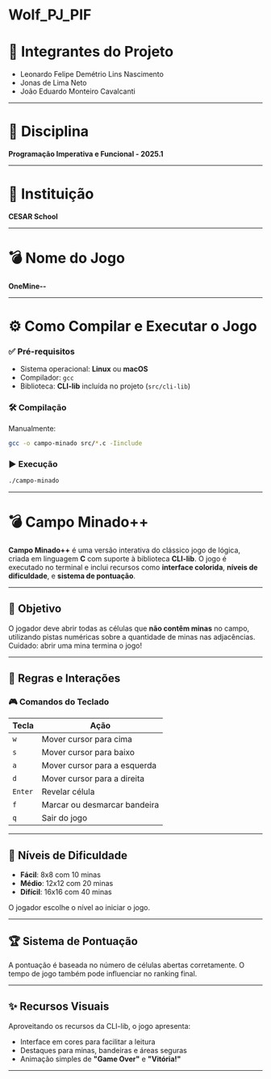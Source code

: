 
# Wolf\_PJ\_PIF

# 🧠 Integrantes do Projeto

* Leonardo Felipe Demétrio Lins Nascimento
* Jonas de Lima Neto
* João Eduardo Monteiro Cavalcanti

---

# 📘 Disciplina

**Programação Imperativa e Funcional - 2025.1**

---

# 🏫 Instituição

**CESAR School**

---

# 💣 Nome do Jogo

**OneMine--**

---

# ⚙️ Como Compilar e Executar o Jogo

### ✅ Pré-requisitos

* Sistema operacional: **Linux** ou **macOS**
* Compilador: `gcc`
* Biblioteca: **CLI-lib** incluída no projeto (`src/cli-lib`)

### 🛠️ Compilação

Manualmente:

```bash
gcc -o campo-minado src/*.c -Iinclude
```

### ▶️ Execução

```bash
./campo-minado
```

---

# 💣 Campo Minado++

**Campo Minado++** é uma versão interativa do clássico jogo de lógica, criada em linguagem **C** com suporte à biblioteca **CLI-lib**. O jogo é executado no terminal e inclui recursos como **interface colorida**, **níveis de dificuldade**, e **sistema de pontuação**.

---

## 🎯 Objetivo

O jogador deve abrir todas as células que **não contêm minas** no campo, utilizando pistas numéricas sobre a quantidade de minas nas adjacências. Cuidado: abrir uma mina termina o jogo!

---

## 🔁 Regras e Interações

### 🎮 Comandos do Teclado

| Tecla   | Ação                         |
| ------- | ---------------------------- |
| `w`     | Mover cursor para cima       |
| `s`     | Mover cursor para baixo      |
| `a`     | Mover cursor para a esquerda |
| `d`     | Mover cursor para a direita  |
| `Enter` | Revelar célula               |
| `f`     | Marcar ou desmarcar bandeira |
| `q`     | Sair do jogo                 |

---

## 🧠 Níveis de Dificuldade

* **Fácil**: 8x8 com 10 minas
* **Médio**: 12x12 com 20 minas
* **Difícil**: 16x16 com 40 minas

O jogador escolhe o nível ao iniciar o jogo.

---

## 🏆 Sistema de Pontuação

A pontuação é baseada no número de células abertas corretamente. O tempo de jogo também pode influenciar no ranking final.

---

## ✨ Recursos Visuais

Aproveitando os recursos da CLI-lib, o jogo apresenta:

* Interface em cores para facilitar a leitura
* Destaques para minas, bandeiras e áreas seguras
* Animação simples de **"Game Over"** e **"Vitória!"**

---

